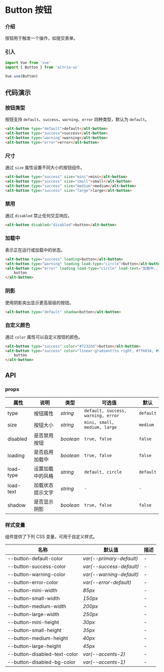 # Button 按钮

### 介绍

按钮用于触发一个操作，如提交表单。

### 引入

```js
import Vue from 'vue'
import { Button } from 'altria-ui'

Vue.use(Button)
```

## 代码演示

### 按钮类型

按钮支持 `default`、`success`、`warning`、`error` 四种类型，默认为 `default`。

```html
<alt-button type="default">default</alt-button>
<alt-button type="success">success</alt-button>
<alt-button type="warning">warning</alt-button>
<alt-button type="error">error</alt-button>
```

### 尺寸

通过 `size` 属性设置不同大小的按钮组件。

```html
<alt-button type="success" size="mini">mini</alt-button>
<alt-button type="success" size="small">small</alt-button>
<alt-button type="success" size="medium">medium</alt-button>
<alt-button type="success" size="large">large</alt-button>
```

### 禁用

通过 `disabled` 禁止任何交互响应。

```html
<alt-button disabled="disabled">button</alt-button>
```

### 加载中

表示正在运行或加载中的状态。

```html
<alt-button type="success" loading>button</alt-button>
<alt-button type="warning" loading load-type="circle">button</alt-button>
<alt-button type="error" loading load-type="circle" load-text="加载中...">
    button
</alt-button>
```

### 阴影

使用阴影突出显示更高层级的按钮。

```html
<alt-button type="default" shadow>button</alt-button>
```

### 自定义颜色

通过 `color` 属性可以自定义按钮的颜色。

```html
<alt-button type="success" color="#7232dd">button</alt-button>
<alt-button type="success" color="linear-gradient(to right, #ff6034, #9c27b0)">
    button
</alt-button>
```

## API

### props

| 属性      | 说明             | 类型      | 可选值                             | 默认      |
| --------- | ---------------- | --------- | ---------------------------------- | --------- |
| type      | 按钮属性         | _string_  | `default, success, warning, error` | `default` |
| size      | 按钮大小         | _string_  | `mini, small, medium, large`       | `medium`  |
| disabled  | 是否禁用按钮     | _boolean_ | `true, false`                      | `false`   |
| loading   | 是否启用加载中   | _boolean_ | `true, false`                      | `false`   |
| load-type | 设置加载中的风格 | _string_  | `default, circle`                  | `default` |
| load-text | 加载状态提示文字 | _string_  | `-`                                | `-`       |
| shadow    | 是否显示阴影     | _boolean_ | `true, false`                      | `false`   |

### 样式变量

组件提供了下列 CSS 变量，可用于自定义样式。

| 名称                         | 默认值                   | 描述 |
| ---------------------------- | ------------------------ | ---- |
| --button-default-color       | _var(--primary-default)_ | -    |
| --button-success-color       | _var(--success-default)_ | -    |
| --button-warning-color       | _var(--warning-default)_ | -    |
| --button-error-color         | _var(--error-default)_   | -    |
| --button-mini-width          | _85px_                   | -    |
| --button-small-width         | _150px_                  | -    |
| --button-medium-width        | _200px_                  | -    |
| --button-large-width         | _250px_                  | -    |
| --button-mini-height         | _30px_                   | -    |
| --button-small-height        | _35px_                   | -    |
| --button-medium-height       | _40px_                   | -    |
| --button-large-height        | _45px_                   | -    |
| --button-disabled-text-color | _var(--accents-2)_       | -    |
| --button-disabled-bg-color   | _var(--accents-1)_       | -    |
